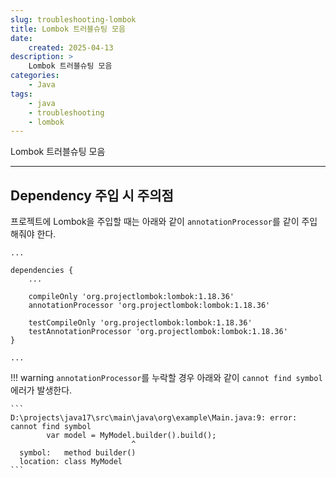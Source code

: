 ```yaml
---
slug: troubleshooting-lombok
title: Lombok 트러블슈팅 모음
date:
    created: 2025-04-13
description: >
    Lombok 트러블슈팅 모음
categories:
    - Java
tags:
    - java
    - troubleshooting
    - lombok
---
```


Lombok 트러블슈팅 모음  

<!-- more -->

---

## Dependency 주입 시 주의점

프로젝트에 Lombok을 주입할 때는 아래와 같이 `annotationProcessor`를 같이 주입해줘야 한다.  

```title="build.gradle" hl_lines="7 10"
...

dependencies {
    ...

    compileOnly 'org.projectlombok:lombok:1.18.36'
    annotationProcessor 'org.projectlombok:lombok:1.18.36'

    testCompileOnly 'org.projectlombok:lombok:1.18.36'
    testAnnotationProcessor 'org.projectlombok:lombok:1.18.36'
}

...
```

!!! warning
    `annotationProcessor`를 누락할 경우 아래와 같이 `cannot find symbol` 에러가 발생한다.  

    ```
    D:\projects\java17\src\main\java\org\example\Main.java:9: error: cannot find symbol
            var model = MyModel.builder().build();
                               ^
      symbol:   method builder()
      location: class MyModel
    ```
